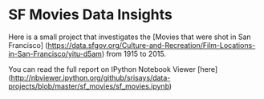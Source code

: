 # SF Movies Data Insights

Here is a small project that investigates the 
[Movies that were shot in San Francisco]
(https://data.sfgov.org/Culture-and-Recreation/Film-Locations-in-San-Francisco/yitu-d5am) from 1915 to 2015.

You can read the full report on IPython Notebook Viewer [here]
(http://nbviewer.ipython.org/github/srisays/data-projects/blob/master/sf_movies/sf_movies.ipynb)
